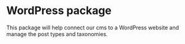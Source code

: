 # WordPress package

This package will help connect our cms to a WordPress website and manage the post types and taxonomies.
